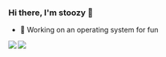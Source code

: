 ### Hi there, I'm stoozy 👋

- 🔭 Working on an operating system for fun

<img align="left" src="https://github-readme-stats.vercel.app/api?username=Stoozy&theme=gruvbox" />
<img align="left" src="https://github-readme-stats.vercel.app/api/top-langs/?username=Stoozy&theme=gruvbox" />


<!--
**Stoozy/Stoozy** is a ✨ _special_ ✨ repository because its `README.md` (this file) appears on your GitHub profile.

Here are some ideas to get you started:


- 👯 I’m looking to collaborate on ...
- 🤔 I’m looking for help with ...
- 💬 Ask me about ...
- 📫 How to reach me: ...
- 😄 Pronouns: ...
- ⚡ Fun fact: ...
-->
